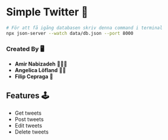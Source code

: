 # Simple Twitter 🦄

```bash
# För att få igång databasen skriv denna command i terminal
npx json-server --watch data/db.json --port 8000
```

### Created By 🖥

- **Amir Nabizadeh** 🦸🏻‍♂️
- **Angelica Löfland** 👩‍🏫
- **Filip Cepraga** 🥷

## Features 🕹

- Get tweets
- Post tweets
- Edit tweets
- Delete tweets
